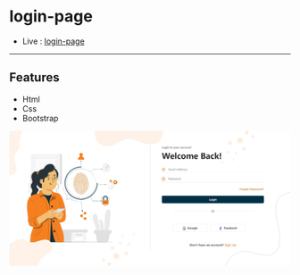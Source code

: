 # login-page

- Live :  [ login-page ](https://yosefhassouna2001.github.io/login-page/)
-------

## Features

- Html
- Css
- Bootstrap

<p align="center">
  <a href="https://yosefhassouna2001.github.io/login-page/" target="_blank">
    <img src="assets/img/login_page.jpeg" width="600">
  </a>
</p>
